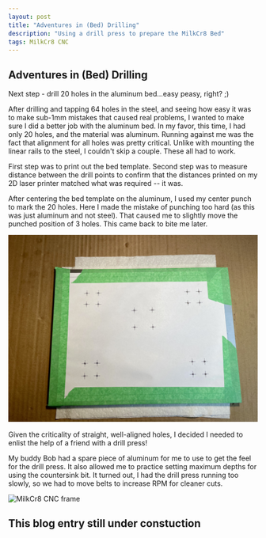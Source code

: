 ```yaml
---
layout: post
title: "Adventures in (Bed) Drilling"
description: "Using a drill press to prepare the MilkCr8 Bed"
tags: MilkCr8 CNC
---
```

## Adventures in (Bed) Drilling

Next step - drill 20 holes in the aluminum bed...easy peasy, right? ;)

After drilling and tapping 64 holes in the steel, and seeing how easy it was to make sub-1mm mistakes that caused real problems, I wanted to make sure I did a better job with the aluminum bed.  In my favor, this time, I had only 20 holes, and the material was aluminum.  Running against me was the fact that alignment for all holes was pretty critical.  Unlike with mounting the linear rails to the steel, I couldn't skip a couple.  These all had to work.

First step was to print out the bed template.  Second step was to measure distance between the drill points to confirm that the distances printed on my 2D laser printer matched what was required -- it was.

After centering the bed template on the aluminum, I used my center punch to mark the 20 holes.  Here I made the mistake of punching too hard (as this was just aluminum and not steel).  That caused me to slightly move the punched position of 3 holes. This came back to bite me later.

![MilkCr8 CNC frame](/assets/images/bed_template.jpeg)

Given the criticality of straight, well-aligned holes, I decided I needed to enlist the help of a friend with a drill press!

My buddy Bob had a spare piece of aluminum for me to use to get the feel for the drill press.  It also allowed me to practice setting maximum depths for using the countersink bit.  It turned out, I had the drill press running too slowly, so we had to move belts to increase RPM for cleaner cuts.

![MilkCr8 CNC frame](/assets/images/drill_practice.jpeg)



## This blog entry still under constuction
